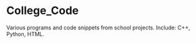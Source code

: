 # College_Code
Various programs and code snippets from school projects. Include: C++, Python, HTML.
